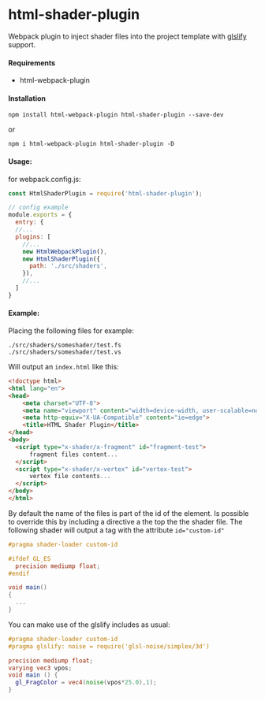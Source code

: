 # html-shader-plugin
Webpack plugin to inject shader files into the project template with [glslify](https://github.com/glslify/glslify) support.


#### Requirements
* html-webpack-plugin

#### Installation
```shell
npm install html-webpack-plugin html-shader-plugin --save-dev
```
or
```
npm i html-webpack-plugin html-shader-plugin -D
```

#### Usage:

for webpack.config.js:
```javascript
const HtmlShaderPlugin = require('html-shader-plugin');

// config example
module.exports = {
  entry: {
  //...
  plugins: [
    //...
    new HtmlWebpackPlugin(),
    new HtmlShaderPlugin({
      path: './src/shaders',
    }),
    //...
  ]
}

```

#### Example:
Placing the following files for example:
```
./src/shaders/someshader/test.fs
./src/shaders/someshader/test.vs
```

Will output an `index.html` like this:
```html
<!doctype html>
<html lang="en">
<head>
    <meta charset="UTF-8">
    <meta name="viewport" content="width=device-width, user-scalable=no, initial-scale=1.0, maximum-scale=1.0, minimum-scale=1.0">
    <meta http-equiv="X-UA-Compatible" content="ie=edge">
    <title>HTML Shader Plugin</title>
</head>
<body>
  <script type="x-shader/x-fragment" id="fragment-test">
      fragment files content...
  </script>
  <script type="x-shader/x-vertex" id="vertex-test">
      vertex file contents...
  </script>
</body>
</html>
```
By default the name of the files is part of the id of the element. Is possible to override this by including a directive a the top the the shader file. The following shader will output a tag with the attribute `id="custom-id"`
```glsl
#pragma shader-loader custom-id

#ifdef GL_ES
  precision mediump float;
#endif

void main()
{
  ...
}
```

You can make use of the glslify includes as usual:
``` glsl
#pragma shader-loader custom-id
#pragma glslify: noise = require('glsl-noise/simplex/3d')

precision mediump float;
varying vec3 vpos;
void main () {
  gl_FragColor = vec4(noise(vpos*25.0),1);
}
```
